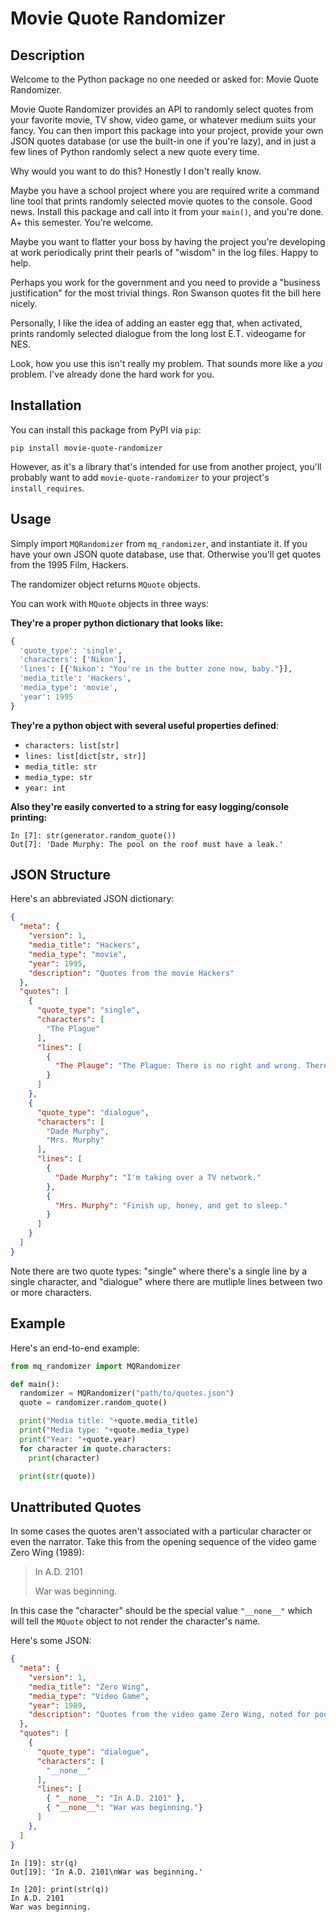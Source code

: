 # Movie Quote Randomizer

## Description

Welcome to the Python package no one needed or asked for: Movie Quote Randomizer.

Movie Quote Randomizer provides an API to randomly select quotes from your favorite movie, TV show, video game, or whatever medium suits your fancy. You can then import this package into your project, provide your own JSON quotes database (or use the built-in one if you're lazy), and in just a few lines of Python randomly select a new quote every time.

Why would you want to do this? Honestly I don't really know.

Maybe you have a school project where you are required write a command line tool that prints randomly selected movie quotes to the console. Good news. Install this package and call into it from your `main()`, and you're done. A+ this semester. You're welcome.

Maybe you want to flatter your boss by having the project you're developing at work periodically print their pearls of "wisdom" in the log files. Happy to help.

Perhaps you work for the government and you need to provide a "business justification" for the most trivial things. Ron Swanson quotes fit the bill here nicely.

Personally, I like the idea of adding an easter egg that, when activated, prints randomly selected dialogue from the long lost E.T. videogame for NES.

Look, how you use this isn't really my problem. That sounds more like a *you* problem. I've already done the hard work for you.

## Installation

You can install this package from PyPI via `pip`:

```console
pip install movie-quote-randomizer
```

However, as it's a library that's intended for use from another project, you'll probably want to add `movie-quote-randomizer` to your project's `install_requires`.

## Usage

Simply import `MQRandomizer` from `mq_randomizer`, and instantiate it. If you have your own JSON quote database, use that. Otherwise you'll get quotes from the 1995 Film, Hackers.

The randomizer object returns `MQuote` objects.

You can work with `MQuote` objects in three ways:

**They're a proper python dictionary that looks like:**
```python
{
  'quote_type': 'single',
  'characters': ['Nikon'],
  'lines': [{'Nikon': "You're in the butter zone now, baby."}],
  'media_title': 'Hackers',
  'media_type': 'movie',
  'year': 1995
}
```

**They're a python object with several useful properties defined**:
- `characters: list[str]`
- `lines: list[dict[str, str]]`
- `media_title: str`
- `media_type: str`
- `year: int`

**Also they're easily converted to a string for easy logging/console printing:**

```ipython
In [7]: str(generator.random_quote())
Out[7]: 'Dade Murphy: The pool on the roof must have a leak.'
```

## JSON Structure

Here's an abbreviated JSON dictionary:

```json
{
  "meta": {
    "version": 1,
    "media_title": "Hackers",
    "media_type": "movie",
    "year": 1995,
    "description": "Quotes from the movie Hackers"
  },
  "quotes": [
    {
      "quote_type": "single",
      "characters": [
        "The Plague"
      ],
      "lines": [
        {
          "The Plauge": "The Plague: There is no right and wrong. There's only fun and boring."
        }
      ]
    },
    {
      "quote_type": "dialogue",
      "characters": [
        "Dade Murphy",
        "Mrs. Murphy"
      ],
      "lines": [
        {
          "Dade Murphy": "I'm taking over a TV network."
        },
        {
          "Mrs. Murphy": "Finish up, honey, and get to sleep."
        }
      ]
    }
  ]
}
```

Note there are two quote types: "single" where there's a single line by a single character, and "dialogue" where there are mutliple lines between two or more characters.

## Example

Here's an end-to-end example:

```python
from mq_randomizer import MQRandomizer

def main():
  randomizer = MQRandomizer("path/to/quotes.json")
  quote = randomizer.random_quote()

  print("Media title: "+quote.media_title)
  print("Media type: "+quote.media_type)
  print("Year: "+quote.year)
  for character in quote.characters:
    print(character)

  print(str(quote))
```

## Unattributed Quotes

In some cases the quotes aren't associated with a particular character or even the narrator. Take this from the opening sequence of the video game Zero Wing (1989):

> In A.D. 2101
>
> War was beginning.

In this case the "character" should be the special value `"__none__"` which will tell the `MQuote` object to not render the character's name.

Here's some JSON:

```json
{
  "meta": {
    "version": 1,
    "media_title": "Zero Wing",
    "media_type": "Video Game",
    "year": 1989,
    "description": "Quotes from the video game Zero Wing, noted for poorly translated subtitles that spawned an internet meme."
  },
  "quotes": [
    {
      "quote_type": "dialogue",
      "characters": [
        "__none__"
      ],
      "lines": [
        { "__none__": "In A.D. 2101" },
        { "__none__": "War was beginning."}
      ]
    },
  ]
}

```

```ipython
In [19]: str(q)
Out[19]: 'In A.D. 2101\nWar was beginning.'

In [20]: print(str(q))
In A.D. 2101
War was beginning.
```

